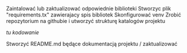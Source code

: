 Zaintalować lub zaktualizować odpowiednie biblioteki
Stworzyc  plik "requirements.tx" zawierajacy spis bibliotek
Skonfigurować venv
Zrobić repozytorium na githubie i utworzyć strukturę katalogów projektu

*tu kodowanie*

Stworzyć README.md będące dokumentacją projektu / zaktualizować